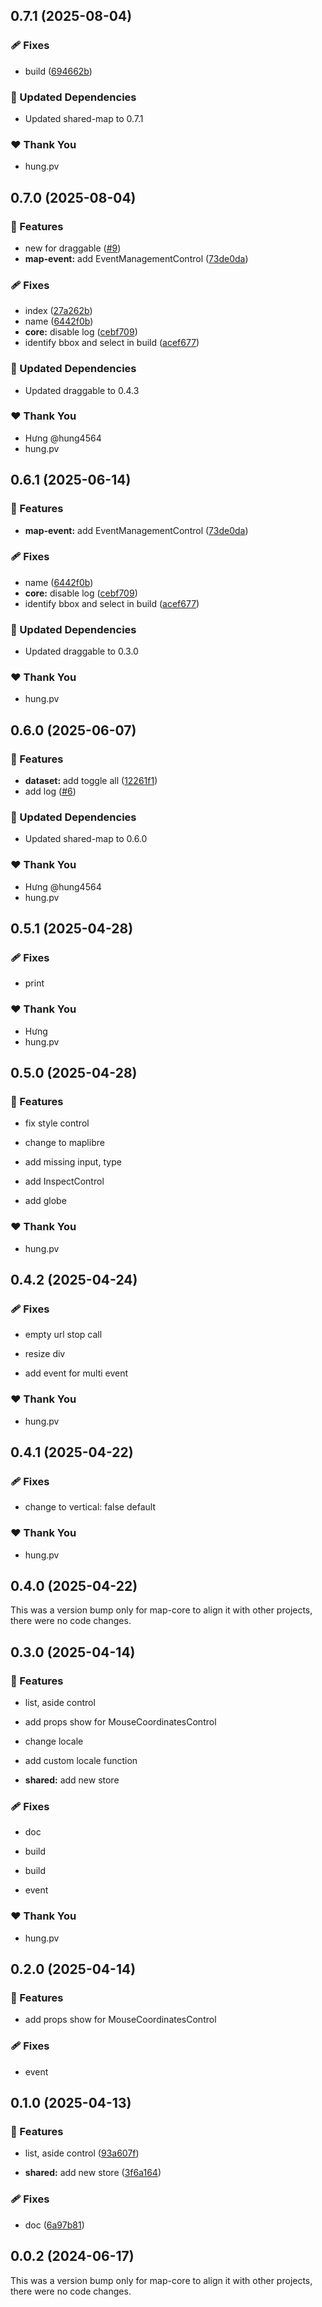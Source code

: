 ## 0.7.1 (2025-08-04)

### 🩹 Fixes

- build ([694662b](https://github.com/hung4564/vue-library/commit/694662b))

### 🧱 Updated Dependencies

- Updated shared-map to 0.7.1

### ❤️ Thank You

- hung.pv

## 0.7.0 (2025-08-04)

### 🚀 Features

- new for draggable ([#9](https://github.com/hung4564/vue-library/pull/9))
- **map-event:** add EventManagementControl ([73de0da](https://github.com/hung4564/vue-library/commit/73de0da))

### 🩹 Fixes

- index ([27a262b](https://github.com/hung4564/vue-library/commit/27a262b))
- name ([6442f0b](https://github.com/hung4564/vue-library/commit/6442f0b))
- **core:** disable log ([cebf709](https://github.com/hung4564/vue-library/commit/cebf709))
- identify bbox and select in build ([acef677](https://github.com/hung4564/vue-library/commit/acef677))

### 🧱 Updated Dependencies

- Updated draggable to 0.4.3

### ❤️ Thank You

- Hưng @hung4564
- hung.pv

## 0.6.1 (2025-06-14)

### 🚀 Features

- **map-event:** add EventManagementControl ([73de0da](https://github.com/hung4564/vue-library/commit/73de0da))

### 🩹 Fixes

- name ([6442f0b](https://github.com/hung4564/vue-library/commit/6442f0b))
- **core:** disable log ([cebf709](https://github.com/hung4564/vue-library/commit/cebf709))
- identify bbox and select in build ([acef677](https://github.com/hung4564/vue-library/commit/acef677))

### 🧱 Updated Dependencies

- Updated draggable to 0.3.0

### ❤️ Thank You

- hung.pv

## 0.6.0 (2025-06-07)

### 🚀 Features

- **dataset:** add toggle all ([12261f1](https://github.com/hung4564/vue-library/commit/12261f1))
- add log ([#6](https://github.com/hung4564/vue-library/pull/6))

### 🧱 Updated Dependencies

- Updated shared-map to 0.6.0

### ❤️ Thank You

- Hưng @hung4564
- hung.pv

## 0.5.1 (2025-04-28)

### 🩹 Fixes

- print

### ❤️ Thank You

- Hưng
- hung.pv

## 0.5.0 (2025-04-28)

### 🚀 Features

- fix style control

- change to maplibre

- add missing input, type

- add InspectControl

- add globe

### ❤️ Thank You

- hung.pv

## 0.4.2 (2025-04-24)

### 🩹 Fixes

- empty url stop call

- resize div

- add event for multi event

### ❤️ Thank You

- hung.pv

## 0.4.1 (2025-04-22)

### 🩹 Fixes

- change to vertical: false default

### ❤️ Thank You

- hung.pv

## 0.4.0 (2025-04-22)

This was a version bump only for map-core to align it with other projects, there were no code changes.

## 0.3.0 (2025-04-14)

### 🚀 Features

- list, aside control

- add props show for MouseCoordinatesControl

- change locale

- add custom locale function

- **shared:** add new store

### 🩹 Fixes

- doc

- build

- build

- event

### ❤️ Thank You

- hung.pv

## 0.2.0 (2025-04-14)

### 🚀 Features

- add props show for MouseCoordinatesControl

### 🩹 Fixes

- event

## 0.1.0 (2025-04-13)

### 🚀 Features

- list, aside control ([93a607f](https://github.com/hung4564/vue-library/commit/93a607f))

- **shared:** add new store ([3f6a164](https://github.com/hung4564/vue-library/commit/3f6a164))

### 🩹 Fixes

- doc ([6a97b81](https://github.com/hung4564/vue-library/commit/6a97b81))

## 0.0.2 (2024-06-17)

This was a version bump only for map-core to align it with other projects, there were no code changes.
